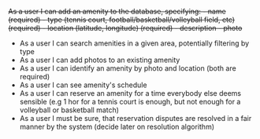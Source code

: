 ~~As a user I can add an amenity to the database, specifying:
    - name (required)
    - type (tennis court, football/basketball/volleyball field, etc) (required)
    - location (latitude, longitude) (required)
    - description 
    - photo~~
- As a user I can search amenities in a given area, potentially filtering by type
- As a user I can add photos to an existing amenity
- As a user I can identify an amenity by photo and location (both are required)
- As a user I can see amenity's schedule
- As a user I can reserve an amenity for a time everybody else deems sensible (e.g
 1 hor for a tennis court is enough, but not enough for a volleyball or basketball match)
- As a user I must be sure, that reservation disputes are resolved in a fair manner by
the system (decide later on resolution algorithm)
